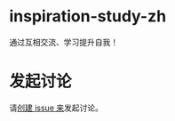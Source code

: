 # inspiration-study-zh
通过互相交流、学习提升自我！

# 发起讨论
请[创建 issue 来](https://github.com/kubesphere-sigs/inspiration-study-zh/issues)发起讨论。
